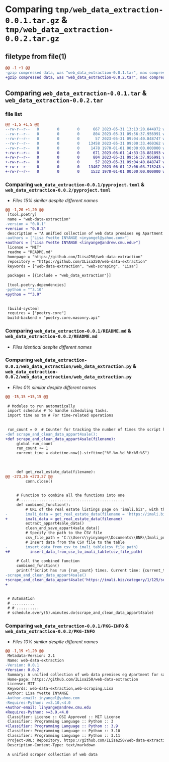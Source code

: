 # Comparing `tmp/web_data_extraction-0.0.1.tar.gz` & `tmp/web_data_extraction-0.0.2.tar.gz`

## filetype from file(1)

```diff
@@ -1 +1 @@
-gzip compressed data, was "web_data_extraction-0.0.1.tar", max compression
+gzip compressed data, was "web_data_extraction-0.0.2.tar", max compression
```

## Comparing `web_data_extraction-0.0.1.tar` & `web_data_extraction-0.0.2.tar`

### file list

```diff
@@ -1,5 +1,5 @@
--rw-r--r--   0        0        0      667 2023-05-31 13:13:20.844972 web_data_extraction-0.0.1/pyproject.toml
--rw-r--r--   0        0        0      804 2023-05-31 09:56:37.956991 web_data_extraction-0.0.1/README.md
--rw-r--r--   0        0        0       57 2023-05-31 09:04:40.848747 web_data_extraction-0.0.1/web_data_extraction/__init__.py
--rw-r--r--   0        0        0    13458 2023-05-31 09:00:33.460362 web_data_extraction-0.0.1/web_data_extraction/web_data_extraction.py
--rw-r--r--   0        0        0     1478 1970-01-01 00:00:00.000000 web_data_extraction-0.0.1/PKG-INFO
+-rw-r--r--   0        0        0      671 2023-06-01 14:33:28.881893 web_data_extraction-0.0.2/pyproject.toml
+-rw-r--r--   0        0        0      804 2023-05-31 09:56:37.956991 web_data_extraction-0.0.2/README.md
+-rw-r--r--   0        0        0       57 2023-05-31 09:04:40.848747 web_data_extraction-0.0.2/web_data_extraction/__init__.py
+-rw-r--r--   0        0        0    13467 2023-06-01 12:06:03.715243 web_data_extraction-0.0.2/web_data_extraction/web_data_extraction.py
+-rw-r--r--   0        0        0     1532 1970-01-01 00:00:00.000000 web_data_extraction-0.0.2/PKG-INFO
```

### Comparing `web_data_extraction-0.0.1/pyproject.toml` & `web_data_extraction-0.0.2/pyproject.toml`

 * *Files 15% similar despite different names*

```diff
@@ -1,20 +1,20 @@
 [tool.poetry]
 name = "web-data-extraction"
-version = "0.0.1"
+version = "0.0.2"
 description = "A unified collection of web data premises eg Apartment for sale, apartment for rent, house for sale, house for rent"
-authors = ["Lisa Yvette INYANGE <inyangel@yahoo.com>"]
+authors = ["Lisa Yvette INYANGE <linyange@andrew.cmu.edu>"]
 license = "MIT"
 readme = "README.md"
 homepage = "https://github.com/ILisa250/web-data-extraction"
 repository = "https://github.com/ILisa250/web-data-extraction"
 keywords = ["web-data-extraction", "web-scraping", "Lisa"]
 
 packages = [{include = "web_data_extraction"}]
 
 [tool.poetry.dependencies]
-python = "^3.10"
+python = "^3.9"
 
 
 [build-system]
 requires = ["poetry-core"]
 build-backend = "poetry.core.masonry.api"
```

### Comparing `web_data_extraction-0.0.1/README.md` & `web_data_extraction-0.0.2/README.md`

 * *Files identical despite different names*

### Comparing `web_data_extraction-0.0.1/web_data_extraction/web_data_extraction.py` & `web_data_extraction-0.0.2/web_data_extraction/web_data_extraction.py`

 * *Files 0% similar despite different names*

```diff
@@ -15,15 +15,15 @@
 
 # Modules to run automatically
 import schedule # To handle scheduling tasks.
 import time as tm # For time-related operations
 
 
 run_count = 0  # Counter for tracking the number of times the script has run
-def scrape_and_clean_data_appart4sale():
+def scrape_and_clean_data_appart4sale(filename):
     global run_count
     run_count += 1
     current_time = datetime.now().strftime("%Y-%m-%d %H:%M:%S")
 
     
 
     def get_real_estate_data(filename):
@@ -273,26 +273,27 @@
         conn.close()
 
 
     # Function to combine all the functions into one
     #...............................................
     def combined_function():
         # URL of the real estate listings page on 'imali.biz', with the page number left blank 
-        imali_data = get_real_estate_data(filename = 'https://imali.biz/category/1/125/search?pg=')
+        imali_data = get_real_estate_data(filename)
         extract_appart4sale_data()
         clean_and_save_appart4sale_data()
         # Specify the path to the CSV file
         csv_file_path = 'C:\\Users\\yinyange\\Documents\\BNR\\Imali_properties\\House&Appart(all)\\Appart4sale(all)\\IMALI_apartment4sale_Clean_data.csv'
         # Insert data from the CSV file to the table
-        insert_data_from_csv_to_imali_table(csv_file_path)
+#         insert_data_from_csv_to_imali_table(csv_file_path)
 
     # Call the combined function
     combined_function()
     print(f"Script has run {run_count} times. Current time: {current_time}\n\n")
-scrape_and_clean_data_appart4sale()   
+scrape_and_clean_data_appart4sale('https://imali.biz/category/1/125/search?pg=')   
+
 
     
 # Automation
 # ..........
 # # ..........
 # schedule.every(5).minutes.do(scrape_and_clean_data_appart4sale)
```

### Comparing `web_data_extraction-0.0.1/PKG-INFO` & `web_data_extraction-0.0.2/PKG-INFO`

 * *Files 10% similar despite different names*

```diff
@@ -1,19 +1,20 @@
 Metadata-Version: 2.1
 Name: web-data-extraction
-Version: 0.0.1
+Version: 0.0.2
 Summary: A unified collection of web data premises eg Apartment for sale, apartment for rent, house for sale, house for rent
 Home-page: https://github.com/ILisa250/web-data-extraction
 License: MIT
 Keywords: web-data-extraction,web-scraping,Lisa
 Author: Lisa Yvette INYANGE
-Author-email: inyangel@yahoo.com
-Requires-Python: >=3.10,<4.0
+Author-email: linyange@andrew.cmu.edu
+Requires-Python: >=3.9,<4.0
 Classifier: License :: OSI Approved :: MIT License
 Classifier: Programming Language :: Python :: 3
+Classifier: Programming Language :: Python :: 3.9
 Classifier: Programming Language :: Python :: 3.10
 Classifier: Programming Language :: Python :: 3.11
 Project-URL: Repository, https://github.com/ILisa250/web-data-extraction
 Description-Content-Type: text/markdown
 
 A unified scraper collection of web data
```

